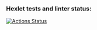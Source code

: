 ### Hexlet tests and linter status:
[![Actions Status](https://github.com/kemallt/php-project-lvl3/workflows/hexlet-check/badge.svg)](https://github.com/kemallt/php-project-lvl3/actions)